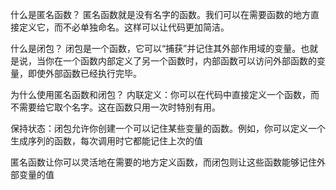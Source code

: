 什么是匿名函数？
匿名函数就是没有名字的函数。我们可以在需要函数的地方直接定义它，而不必单独命名。这样可以让代码更加简洁。

什么是闭包？
闭包是一个函数，它可以“捕获”并记住其外部作用域的变量。也就是说，当你在一个函数内部定义了另一个函数时，内部函数可以访问外部函数的变量，即使外部函数已经执行完毕。

为什么使用匿名函数和闭包？
内联定义：你可以在代码中直接定义一个函数，而不需要给它取个名字。这在函数只用一次时特别有用。

保持状态：闭包允许你创建一个可以记住某些变量的函数。例如，你可以定义一个生成序列的函数，每次调用时它都能记住上次的值

匿名函数让你可以灵活地在需要的地方定义函数，而闭包则让这些函数能够记住外部变量的值